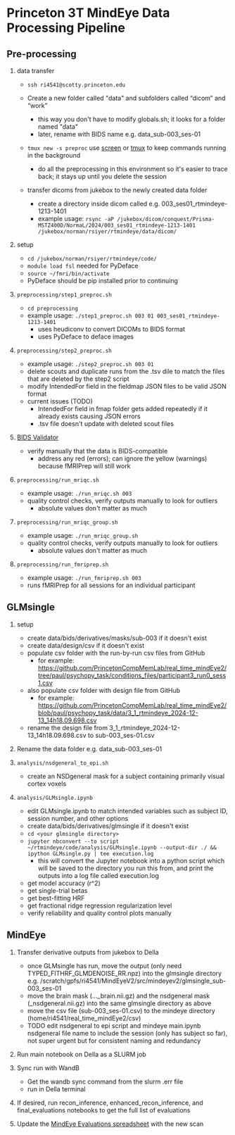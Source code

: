 # Princeton 3T MindEye Data Processing Pipeline
## Pre-processing

1. data transfer
    - ```ssh ri4541@scotty.princeton.edu```

    - Create a new folder called "data" and subfolders called “dicom” and “work” 
        - this way you don't have to modify globals.sh; it looks for a folder named "data"
        - later, rename with BIDS name e.g. data_sub-003_ses-01
    - ```tmux new -s preproc``` use [screen](https://gist.github.com/jctosta/af918e1618682638aa82) or [tmux](https://tmuxcheatsheet.com/) to keep commands running in the background
        - do all the preprocessing in this environment so it's easier to trace back; it stays up until you delete the session
    - transfer dicoms from jukebox to the newly created data folder
        - create a directory inside dicom called e.g. 003_ses01_rtmindeye-1213-1401
        - example usage: ```rsync -aP /jukebox/dicom/conquest/Prisma-MSTZ400D/NormaL/2024/003_ses01_rtmindeye-1213-1401 /jukebox/norman/rsiyer/rtmindeye/data/dicom/```


2. setup
    - ```cd /jukebox/norman/rsiyer/rtmindeye/code/```
    - ```module load fsl``` needed for PyDeface
    - ```source ~/fmri/bin/activate``` 
    - PyDeface should be pip installed prior to continuing

1. ```preprocessing/step1_preproc.sh```
    - ```cd preprocessing```
    - example usage: ```./step1_preproc.sh 003 01 003_ses01_rtmindeye-1213-1401```
        - uses heudiconv to convert DICOMs to BIDS format
        - uses PyDeface to deface images
      
2. ```preprocessing/step2_preproc.sh```
    - example usage: ```./step2_preproc.sh 003 01```
    - delete scouts and duplicate runs from the .tsv dile to match the files that are deleted by the step2 script
    - modify IntendedFor field in the fieldmap JSON files to be valid JSON format
    - current issues (TODO)
        - IntendedFor field in fmap folder gets added repeatedly if it already exists causing JSON errors
        - .tsv file doesn't update with deleted scout files
      
3. [BIDS Validator](https://bids-standard.github.io/bids-validator/)
    - verify manually that the data is BIDS-compatible
        - address any red (errors); can ignore the yellow (warnings) because fMRIPrep will still work
      
4. ```preprocessing/run_mriqc.sh```
    - example usage: ```./run_mriqc.sh 003```
    - quality control checks, verify outputs manually to look for outliers 
        - absolute values don't matter as much
      
5. ```preprocessing/run_mriqc_group.sh```
    - example usage: ```./run_mriqc_group.sh```
    - quality control checks, verify outputs manually to look for outliers
        - absolute values don't matter as much

6. ```preprocessing/run_fmriprep.sh```
    - example usage: ```./run_fmriprep.sh 003```
    - runs fMRIPrep for all sessions for an individual participant


## GLMsingle
1. setup
    - create data/bids/derivatives/masks/sub-003 if it doesn't exist
    - create data/design/csv if it doesn't exist
    - populate csv folder with the run-by-run csv files from GitHub
        - for example: https://github.com/PrincetonCompMemLab/real_time_mindEye2/tree/paul/psychopy_task/conditions_files/participant3_run0_sess1.csv
    - also populate csv folder with design file from GitHub
        - for example: https://github.com/PrincetonCompMemLab/real_time_mindEye2/blob/paul/psychopy_task/data/3_1_rtmindeye_2024-12-13_14h18.09.698.csv
    - rename the design file from 3_1_rtmindeye_2024-12-13_14h18.09.698.csv to sub-003_ses-01.csv

2. Rename the data folder e.g. data_sub-003_ses-01

3. ```analysis/nsdgeneral_to_epi.sh```
    - create an NSDgeneral mask for a subject containing primarily visual cortex voxels
      
4. ```analysis/GLMsingle.ipynb```
    - edit GLMsingle.ipynb to match intended variables such as subject ID, session number, and other options
    - create data/bids/derivatives/glmsingle if it doesn't exist
    - ```cd <your glmsingle directory>```
    - ```jupyter nbconvert --to script ~/rtmindeye/code/analysis/GLMsingle.ipynb --output-dir ./ && ipython GLMsingle.py | tee execution.log```
        - this will convert the Jupyter notebook into a python script which will be saved to the directory you run this from, and print the outputs into a log file called execution.log
    - get model accuracy (r^2)
    - get single-trial betas
    - get best-fitting HRF
    - get fractional ridge regression regularization level
    - verify reliability and quality control plots manually


## MindEye
1. Transfer derivative outputs from jukebox to Della
    - once GLMsingle has run, move the output (only need TYPED_FITHRF_GLMDENOISE_RR.npz) into the glmsingle directory e.g. /scratch/gpfs/ri4541/MindEyeV2/src/mindeyev2/glmsingle_sub-003_ses-01
    - move the brain mask (..._brain.nii.gz) and the nsdgeneral mask (_nsdgeneral.nii.gz) into the same glmsingle directory as above
    - move the csv file (sub-003_ses-01.csv) to the mindeye directory (home/ri4541/real_time_mindEye2/csv)
    - TODO edit nsdgeneral to epi script and mindeye main.ipynb nsdgeneral file name to include the session (only has subject so far), not super urgent but for consistent naming and redundancy

2. Run main notebook on Della as a SLURM job

3. Sync run with WandB
    - Get the wandb sync command from the slurm .err file
    - run in Della terminal

4. If desired, run recon_inference, enhanced_recon_inference, and final_evaluations notebooks to get the full list of evaluations

5. Update the [MindEye Evaluations spreadsheet](https://docs.google.com/spreadsheets/d/1-dbmr4ovl2-4-MFNAL1DqLS651KM_ihjDkkUeP1kHXs/edit?usp=sharing) with the new scan